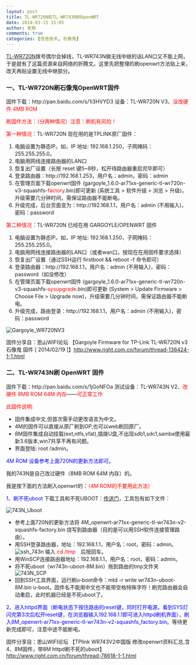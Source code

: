 ```yaml
---
layout: post
title: TL-WR720N和TL-WR743N刷OpenWRT
date: 2014-03-15 15:05
author: 老杨
comments: true
categories: [信息技术, 石像鬼]
---
```

<a href="http://redirect.simba.taobao.com/rd?w=unionnojs&f=http%3A%2F%2Fai.taobao.com%2Fauction%2Fedetail.htm%3Fe%3DcP12TXc6Dp%252FghojqVNxKsRTaoOEQk48tfZ9qN1qD0ICLltG5xFicOdXrTUTgh9sMDPIwxrc30rhyHrcqZgjbAQpITTGusyVOZnTbrQLacxl2fJYsd781dW3abJM7sDg2dvWRB1H2zCWUgxM35eg0MA%253D%253D%26ptype%3D100010%26from%3Dbasic&k=5ccfdb950740ca16&c=un&b=alimm_0&p=mm_31443918_6934470_32586302" target="_blank" rel="nofollow">TL-WR720N</a>拨号偶尔会掉线，TL-WR743N做无线中继的话LAN口又不能上网，于是就有了这篇资源来自网络的折腾文。这里先把整理的刷openwrt方法贴上来，改天再贴设置无线中继部分。
<!--more-->
<h3>一、TL-WR720N刷石像鬼OpenWRT固件</h3>
固件下载：http://pan.baidu.com/s/1i3HVYD3
设备：TL-WR720N V3、<span style="color: #ff0000;">没改硬件 4MB ROM</span>

<span style="color: #ff0000;">刷固件方法：（分两种情况）注意：刷机有风险！</span>

<span style="color: #ff0000;">第一种情况：</span>TL-WR720N 现在用的是TPLINK原厂固件：
<ol>
	<li>电脑设置为静态IP。如，IP 地址: 192.168.1.250，子网掩码：255.255.255.0。</li>
	<li>电脑用网线连接路由器的LAN口</li>
	<li>恢复出厂设置（长按 reset 键5~8秒，松开待路由器重启完毕即可）</li>
	<li>登录路由器：http://192.168.1.253，用户名：admin，密码：admin</li>
	<li>在管理页面下载openwrt固件 (gargoyle_1.6.0-ar71xx-generic-tl-wr720n-v3-squashfs-<span style="color: #ff0000;">factory</span>.bin)即可更新 (系统工具 > 软件升级 > 浏览 > 升级)，升级需要几分钟时间，需保证路由器不能断电。</li>
	<li>升级完成，后台页面变为：http://192.168.1.1，用户名：admin (不用输入)，密码：password</li>
</ol>

<span style="color: #ff0000;">第二种情况：</span>TL-WR720N 已经在用 GARGOYLE/OPENWRT 固件
<ol>
	<li>电脑设置为静态IP。如，IP 地址: 192.168.1.250，子网掩码：255.255.255.0。</li>
	<li>电脑用网线连接路由器的LAN口（或者wan口，按现在在用固件要求选择）</li>
	<li>恢复出厂设置（通过SSH运行 firstboot && reboot -f 命令即可）</li>
	<li>登录路由器：http://192.168.1.1，用户名：admin (不用输入)，密码：password（如没修改）</li>
	<li>在管理页面下载openwrt固件 (gargoyle_1.6.0-ar71xx-generic-tl-wr720n-v3-squashfs-<span style="color: #ff0000;">sysupgrade</span>.bin)即可更新 (System > Update Firmware > Choose File > Upgrade now)，升级需要几分钟时间，需保证路由器不能断电。</li>
	<li>升级完成，路由登录：http://192.168.1.1，用户名：admin (不用输入)，密码：password</li>
</ol>

<img src="//cyhour.com/wp-content/uploads/2014/03/Gargoyle_WR720NV3.png" alt="Gargoyle_WR720NV3"  />

固件分享自：恩山WIFI论坛 【Gargoyle Firmware for TP-Link TL-WR720N v3  石像鬼 固件 [ 2014/02/19 ]】http://www.right.com.cn/forum/thread-136424-1-1.html

<h3>二、TL-WR743N刷 OpenWRT 固件</h3>
固件下载：http://pan.baidu.com/s/1jGoNFOa
测试设备：TL-WR743N V2、<span style="color: #ff0000;">改硬件 8MB ROM 64M 内存</span>——<span style="color: #ff0000;">可正常工作</span>

<span style="color: #ff0000;">此固件说明:</span>
<ul>
	<li>固件集成中文,但首次需手动更改语言为中文。</li>
	<li>4M的固件可以直接从原厂刷到OP,也可以web刷回原厂。</li>
	<li>8M固件集成自动挂载(ext,ntfs,vfat),插拨U盘,不出现sdb1,sdc1,samba使用最新3.6版本,win7共享不再有问题。</li>
	<li>界面登陆: root /admin。</li>
</ul>

<span style="color: #0000ff;">4M ROM 设备参考上面720N的更新方法即可。</span>

我的743N是自己改过硬件（8MB ROM 64M 内存）的。

我是按下面的方法刷入openwrt的：<span style="color: #ff0000;">（4M ROM的不要用此方法）</span>

<span style="color: #0000ff;">1、刷不死uboot</span>
下载工具和不死UBOOT：<a href="http://pan.baidu.com/s/1o6whdAa" target="_blank" rel="external nofollow">传送门</a>，工具包有如下文件：

<img src="//cyhour.com/wp-content/uploads/2014/03/743N_Uboot.jpg" alt="743N_Uboot" />

<ul>
	<li>参考上面720N的更新方法将 4M_openwrt-ar71xx-generic-tl-wr743n-v2-squashfs-factory.bin 烧写到路由器（目的是可以用SSH软件连接管理路由）。</li>
	<li>用SSH登录路由器，地址：192.168.1.1，用户名：root，密码：admin。
<img src="//cyhour.com/wp-content/uploads/2014/03/ssh_743n.jpg" alt="ssh_743n" />
输入 <span style="color: #ff0000;">cd /tmp</span>　后按回车。</li>
	<li>用WinSCP连接路由器地址：192.168.1.1，用户名：root，密码：admin。</li>
	<li>将不死uboot（wr743n-uboot-8M.bin）拖到路由的tmp文件夹
<img src="//cyhour.com/wp-content/uploads/2014/03/743N_SCP.png" alt="743N_SCP" /></li>
	<li>回到SSH工具界面，运行刷u-boot命令：mtd -r write wr743n-uboot-8M.bin u-boot。固件名不能用中文也不能带空格特殊字符！刷完路由器会自动重启，此时机器已经是不死uboot了。</li>
</ul>

<span style="color: #0000ff;">2、进入httpd界面（断电状态下按住路由的reset键，同时打开电源，看到SYS灯闪完第3次后松开reset键，在浏览器输入192.168.1.1即可进入httpd刷机界面），刷入8M_openwrt-ar71xx-generic-tl-wr743n-v2-squashfs_factory.bin。</span>等待更新完成即可，注意中途不能断电。

固件分享自：恩山WIFI论坛 【TPlink WR743V2中国版 修改openwrt资料汇总,含4、8M固件，带8M httpd刷不死的uboot】http://www.right.com.cn/forum/thread-78618-1-1.html
